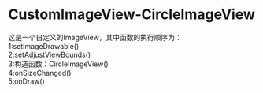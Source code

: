 ﻿# CustomImageView-CircleImageView
这是一个自定义的ImageView，其中函数的执行顺序为：
	<br>1:setImageDrawable()
	<br>2:setAdjustViewBounds()
	<br>3:构造函数：CircleImageView()
	<br>4:onSizeChanged()
	<br>5:onDraw()

